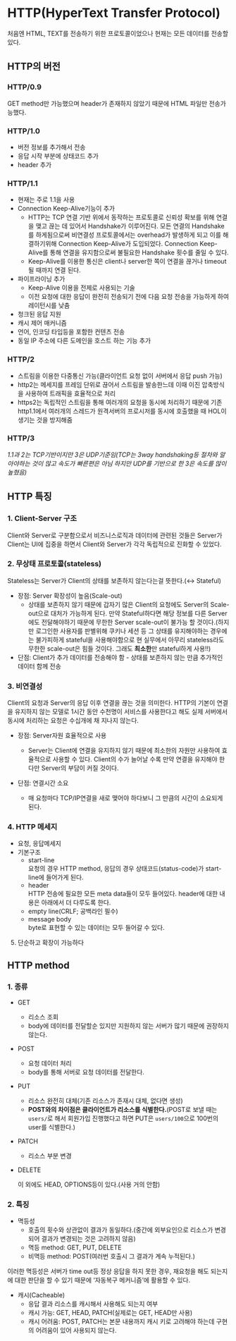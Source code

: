 # HTTP(HyperText Transfer Protocol)

처음엔 HTML, TEXT를 전송하기 위한 프로토콜이었으나 현재는 모든 데이터를 전송할 있다.

## HTTP의 버전

### HTTP/0.9

GET method만 가능했으며 header가 존재하지 않았기 때문에 HTML 파일만 전송가능했다.

### HTTP/1.0

- 버전 정보를 추가해서 전송
- 응답 시작 부분에 상태코드 추가
- header 추가

### HTTP/1.1

- 현재는 주로 1.1을 사용
- Connection Keep-Alive기능이 추가
    - HTTP는 TCP 연결 기반 위에서 동작하는 프로토콜로 신뢰성 확보를 위해 연결을 맺고 끊는 데 있어서 Handshake가 이루어진다. 모든 연결의 Handshake를 하게됨으로써 비연결성 프로토콜에서는 overhead가 발생하게 되고 이를 해결하기위해 Connection Keep-Alive가 도입되었다. Connection Keep-Alive를 통해 연결을 유지함으로써 불필요한 Handshake 횟수를 줄일 수 있다.
    - Keep-Alive를 이용한 통신은 client나 server한 쪽이 연결을 끊거나 timeout될 때까지 연결 된다.
- 파이프라이닝 추가
    - Keep-Alive 이용을 전제로 사용되는 기술
    - 이전 요청에 대한 응답이 완전히 전송되기 전에 다음 요청 전송을 가능하게 하여 레이턴시를 낮춤
- 청크된 응답 지원
- 캐시 제어 매커니즘
- 언어, 인코딩 타입등을 포함한 컨텐츠 전송
- 동일 IP 주소에 다른 도메인을 호스트 하는 기능 추가

### HTTP/2
- 스트림을 이용한 다중통신 가능(클라이언트 요청 없이 서버에서 응답 push 가능)  
- http2는 메세지를 프레임 단위로 끊어서 스트림을 발송한느데 이때 이진 압축방식을 사용하여 트래픽을 효율적으로 처리  
- https2는 독립적인 스트림을 통해 여러개의 요청을 동시에 처리하기 때문에 기존 http1.1에서 여러개의 스레드가 원격서버의 프로시저를 동시에 호출했을 때 HOL이 생기는 것을 방지해줌  
  
### HTTP/3

*1.1과 2는 TCP기반이지만 3은 UDP기준임(TCP는 3way handshaking등 절차와 알아야하는 것이 많고 속도가 빠른편은 아님 하지만 UDP를 기반으로 한 3은 속도를 많이 높혔음)*

## HTTP 특징

### 1. Client-Server 구조
    
Client와 Server로 구분함으로서 비즈니스로직과 데이터에 관련된 것들은 Server가 Client는 UI에 집중을 하면서 Client와 Server가 각각 독립적으로 진화할 수 있었다. 
    
### 2. 무상태 프로토콜(stateless)
    
Stateless는 Server가 Client의 상태를 보존하지 않는다는걸 뜻한다.(↔ Stateful)
    
- 장점: Server 확장성이 높음(Scale-out)
	- 상태를 보존하지 않기 때문에 갑자기 많은 Client의 요청에도 Server의 Scale-out으로 대처가 가능하게 된다. 만약 Stateful하다면 해당 정보를 다른 Server에도 전달해야하기 때문에 무한한 Server scale-out이 불가능 할 것이다.(하지만 로그인한 사용자를 판별위해 쿠키나 세션 등 그 상태를 유지해야하는 경우에는 불가피하게 stateful을 사용해야함으로 현 실무에서 아무리 stateless라도 무한한 scale-out은 힘들 것이다. 그래도 **최소한**만 stateful하게 사용!!)
- 단점: Client가 추가 데이터를 전송해야 함
        - 상태를 보존하지 않는 만큼 추가적인 데이터 함께 전송
        
### 3. 비연결성
    
Client의 요청과 Server의 응답 이후 연결을 끊는 것을 의미한다. HTTP의 기본이 연결을 유지하지 않는 모델로 1시간 동안 수천명이 서비스를 사용한다고 해도 실제 서버에서 동시에 처리하는 요청은 수십개에 채 지나지 않는다. 
    
- 장점: Server자원 효율적으로 사용
	- Server는 Client에 연결을 유지하지 않기 때문에 최소한의 자원만 사용하여 효율적으로 사용할 수 있다. Client의 수가 늘어날 수록 만약 연결을 유지해야 한다만 Server의 부담이 커질 것이다.
    
- 단점: 연결시간 소요
	- 매 요청마다 TCP/IP연결을 새로 맺어야 하다보니 그 만큼의 시간이 소요되게 된다.
### 4. HTTP 메세지
- 요청, 응답메세지
- 기본구조
	- start-line  
            요청의 경우 HTTP method, 응답의 경우 상태코드(status-code)가 start-line에 들어가게 된다.     
	- header    
            HTTP 전송에 필요한 모든 meta data들이 모두 들어있다. header에 대한 내용은 아래에서 더 다루도록 한다.    
	- empty line(CRLF; 공백라인 필수)
	- message body    
            byte로 표현할 수 있는 데이터는 모두 들어갈 수 있다.
            
5. 단순하고 확장이 가능하다

## HTTP method

### 1. 종류
- GET
	- 리소스 조회
	- body에 데이터를 전달할순 있지만 지원하지 않는 서버가 많기 때문에 권장하지 않는다.
- POST
	- 요청 데이터 처리
	- body를 통해 서버로 요청 데이터를 전달한다.

- PUT
	- 리소스 완전히 대체(기존 리소스가 존재시 대체, 없다면 생성)
	- **POST와의 차이점은 클라이언트가 리소스를 식별한다.**(POST로 보낼 때는 `users/`로 해서 회원가입 진행했다고 하면 PUT은 `users/100`으로 100번의 user를 식별한다.)
- PATCH
	- 리소스 부분 변경
- DELETE
    
    이 외에도 HEAD, OPTIONS등이 있다.(사용 거의 안함)
    
### 2. 특징
- 멱등성
	- 호출의 횟수와 상관없이 결과가 동일하다.(중간에 외부요인으로 리소스가 변경되어 결과가 변경되는 것은 고려하지 않음)
	- 멱등 method: GET, PUT, DELETE
	- 비멱등 method: POST(여러번 호출시 그 결과가 계속 누적된다.)
        
이러한 멱등성은 서버가 time out등 정상 응답을 하지 못한 경우, 재요청을 해도 되는지에 대한 판단을 할 수 있기 때문에 ‘자동복구 메커니즘’에 활용할 수 있다. 
        
- 캐시(Cacheable)
	- 응답 결과 리소스를 캐시해서 사용해도 되는지 여부
	- 캐시 가능: GET, HEAD, PATCH(실제로는 GET, HEAD만 사용)
	- 캐시 어려움: POST, PATCH는 본문 내용까지 캐시 키로 고려해야 하는데 구현의 어려움이 있어 사용되지 않는다.
